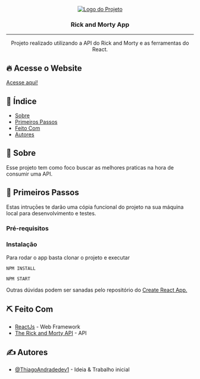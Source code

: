 <p align="center">
  <a href="" rel="noopener">
 <img src="https://user-images.githubusercontent.com/63686057/89352578-d3796280-d68a-11ea-9a9d-286aac10bb5d.png" alt="Logo do Projeto"></a>
</p>

<h3 align="center">Rick and Morty App</h3>

---

<p align="center"> Projeto realizado utilizando a API do Rick and Morty e as ferramentas do React.
    <br> 
</p>

## 🔥 Acesse o Website <a name = "acesse_website"></a>

<a href="https://rickandmorty-604f7.web.app/">Acesse aqui!</a>

## 📝 Índice

- [Sobre](#sobre)
- [Primeiros Passos](#primeiros_passos)
- [Feito Com](#feito_com)
- [Autores](#autores)

## 🧐 Sobre <a name = "sobre"></a>

Esse projeto tem como foco buscar as melhores praticas na hora de consumir uma API.

## 🏁 Primeiros Passos <a name = "primeiros_passos"></a>

Estas intruçōes te darão uma cópia funcional do projeto na sua máquina local para desenvolvimento e testes.

### Pré-requisitos

### Instalação

Para rodar o app basta clonar o projeto e executar

```
NPM INSTALL
```

```
NPM START
```

Outras dúvidas podem ser sanadas pelo repositório do [Create React App.](https://github.com/facebook/create-react-app)

## ⛏️ Feito Com <a name = "feito_com"></a>

- [ReactJs](https://reactjs.org) - Web Framework
- [The Rick and Morty API](https://rickandmortyapi.com/) - API

## ✍️ Autores <a name = "autores"></a>

- [@ThiagoAndradedev1](https://github.com/ThiagoAndradedev1) - Ideia & Trabalho inicial
